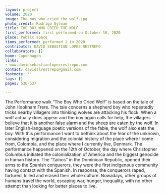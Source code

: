 ```yaml
---
layout: project
volume: 2020
image: The_boy_who_cried_the_wolf.jpg
photo_credit: Rodrigo Sylwan
title: THE BOY WHO CRIED THE WOLF
first_performed: first performed on October 10, 2020
place: Public space
times_performed: performed 1 in 2020
contributor: DAVID SEBASTIAN LOPEZ RESTREPO
collaborators: []
home: Copenhagen
links:
- www.davidsebastianlopezrestrepo.com
contact: davidslrestrepo@gmail.com
footnote: ''
tags: []
pages: 536-537

---
```


The Performance walk “The Boy Who Cried Wolf” is based on the tale of John Hookham Frere. The tale concerns a shepherd boy who repeatedly tricks nearby villagers into thinking wolves are attacking his flock. When a wolf actually does appear and the boy again calls for help, the villagers believe that it is another false alarm and the sheep are eaten by the wolf. In later English-language poetic versions of the fable, the wolf also eats the boy.
With this performance I want to bethink about the fear of the unknown, considering migration and the colonial history of the place where I come from, Colombia, and the place where I currently live, Denmark.
The performance happened on the 12th of October, the day where Christopher Columbus initiated the colonialization of America and the biggest genocide in human history. The “Taínos” in the Dominican Republic, opened their arms to the Spanish conquerors, they were the first indigenous community having contact with the Spanish. In response, the conquerors raped, tortured, killed and erased their whole culture.
Nowadays, other groups of humans travel the world, escaping war, hunger, inequality, with no other attempt than looking for better places to live. 
